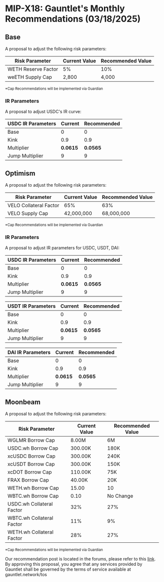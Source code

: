 # MIP-X18: Gauntlet's Monthly Recommendations (03/18/2025)

## Base

A proposal to adjust the following risk parameters:

| Risk Parameter      | Current Value | Recommended Value |
| ------------------- | ------------- | ----------------- |
| WETH Reserve Factor | 5%            | 10%               |
| weETH Supply Cap    | 2,800         | 4,000             |

<sub> \*Cap Recommendations will be implemented via Guardian </sub>

### IR Parameters

A proposal to adjust USDC's IR curve:

| USDC IR Parameters | Current    | Recommended |
| ------------------ | ---------- | ----------- |
| Base               | 0          | 0           |
| Kink               | 0.9        | 0.9         |
| Multiplier         | **0.0615** | **0.0565**  |
| Jump Multiplier    | 9          | 9           |

## Optimism

A proposal to adjust the following risk parameters:

| Risk Parameter         | Current Value | Recommended Value |
| ---------------------- | ------------- | ----------------- |
| VELO Collateral Factor | 65%           | 63%               |
| VELO Supply Cap        | 42,000,000    | 68,000,000        |

<sub> \*Cap Recommendations will be implemented via Guardian </sub>

### IR Parameters

A proposal to adjust IR parameters for USDC, USDT, DAI:

| USDC IR Parameters | Current    | Recommended |
| ------------------ | ---------- | ----------- |
| Base               | 0          | 0           |
| Kink               | 0.9        | 0.9         |
| Multiplier         | **0.0615** | **0.0565**  |
| Jump Multiplier    | 9          | 9           |

| USDT IR Parameters | Current    | Recommended |
| ------------------ | ---------- | ----------- |
| Base               | 0          | 0           |
| Kink               | 0.9        | 0.9         |
| Multiplier         | **0.0615** | **0.0565**  |
| Jump Multiplier    | 9          | 9           |

| DAI IR Parameters | Current    | Recommended |
| ----------------- | ---------- | ----------- |
| Base              | 0          | 0           |
| Kink              | 0.9        | 0.9         |
| Multiplier        | **0.0615** | **0.0565**  |
| Jump Multiplier   | 9          | 9           |

## Moonbeam

A proposal to adjust the following risk parameters:

| Risk Parameter            | Current Value | Recommended Value |
| ------------------------- | ------------- | ----------------- |
| WGLMR Borrow Cap          | 8.00M         | 6M                |
| USDC.wh Borrow Cap        | 300.00K       | 180K              |
| xcUSDC Borrow Cap         | 300.00K       | 240K              |
| xcUSDT Borrow Cap         | 300.00K       | 150K              |
| xcDOT Borrow Cap          | 110.00K       | 75K               |
| FRAX Borrow Cap           | 40.00K        | 20K               |
| WETH.wh Borrow Cap        | 15.00         | 10                |
| WBTC.wh Borrow Cap        | 0.10          | No Change         |
| USDC.wh Collateral Factor | 32%           | 27%               |
| WBTC.wh Collateral Factor | 11%           | 9%                |
| WETH.wh Collateral Factor | 28%           | 27%               |

<sub> \*Cap Recommendations will be implemented via Guardian </sub>

Our recommendation post is located in the forums, please refer to this
[link](https://forum.moonwell.fi/t/gauntlet-base-optimism-moonbeam-moonriver-monthly-recommendations-2025-03-18/1665).
By approving this proposal, you agree that any services provided by Gauntlet
shall be governed by the terms of service available at gauntlet.network/tos

